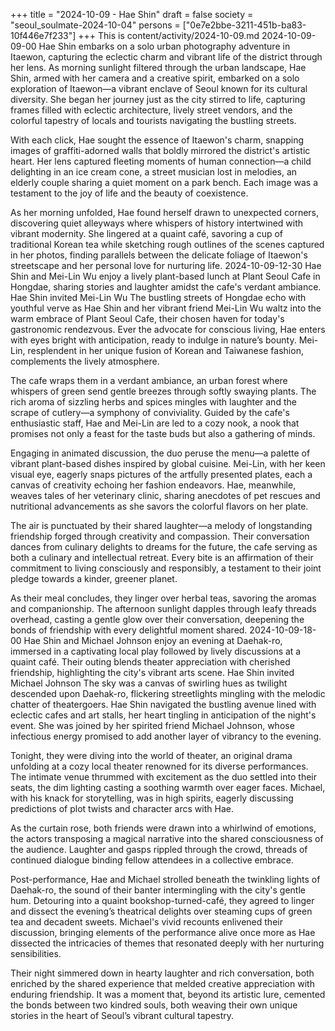 +++
title = "2024-10-09 - Hae Shin"
draft = false
society = "seoul_soulmate-2024-10-04"
persons = ["0e7e2bbe-3211-451b-ba83-10f446e7f233"]
+++
This is content/activity/2024-10-09.md
2024-10-09-09-00
Hae Shin embarks on a solo urban photography adventure in Itaewon, capturing the eclectic charm and vibrant life of the district through her lens.
As morning sunlight filtered through the urban landscape, Hae Shin, armed with her camera and a creative spirit, embarked on a solo exploration of Itaewon—a vibrant enclave of Seoul known for its cultural diversity. She began her journey just as the city stirred to life, capturing frames filled with eclectic architecture, lively street vendors, and the colorful tapestry of locals and tourists navigating the bustling streets. 

With each click, Hae sought the essence of Itaewon's charm, snapping images of graffiti-adorned walls that boldly mirrored the district's artistic heart. Her lens captured fleeting moments of human connection—a child delighting in an ice cream cone, a street musician lost in melodies, an elderly couple sharing a quiet moment on a park bench. Each image was a testament to the joy of life and the beauty of coexistence. 

As her morning unfolded, Hae found herself drawn to unexpected corners, discovering quiet alleyways where whispers of history intertwined with vibrant modernity. She lingered at a quaint café, savoring a cup of traditional Korean tea while sketching rough outlines of the scenes captured in her photos, finding parallels between the delicate foliage of Itaewon's streetscape and her personal love for nurturing life.
2024-10-09-12-30
Hae Shin and Mei-Lin Wu enjoy a lively plant-based lunch at Plant Seoul Cafe in Hongdae, sharing stories and laughter amidst the cafe's verdant ambiance.
Hae Shin invited Mei-Lin Wu
The bustling streets of Hongdae echo with youthful verve as Hae Shin and her vibrant friend Mei-Lin Wu waltz into the warm embrace of Plant Seoul Cafe, their chosen haven for today's gastronomic rendezvous. Ever the advocate for conscious living, Hae enters with eyes bright with anticipation, ready to indulge in nature’s bounty. Mei-Lin, resplendent in her unique fusion of Korean and Taiwanese fashion, complements the lively atmosphere.

The cafe wraps them in a verdant ambiance, an urban forest where whispers of green send gentle breezes through softly swaying plants. The rich aroma of sizzling herbs and spices mingles with laughter and the scrape of cutlery—a symphony of conviviality. Guided by the cafe's enthusiastic staff, Hae and Mei-Lin are led to a cozy nook, a nook that promises not only a feast for the taste buds but also a gathering of minds.

Engaging in animated discussion, the duo peruse the menu—a palette of vibrant plant-based dishes inspired by global cuisine. Mei-Lin, with her keen visual eye, eagerly snaps pictures of the artfully presented plates, each a canvas of creativity echoing her fashion endeavors. Hae, meanwhile, weaves tales of her veterinary clinic, sharing anecdotes of pet rescues and nutritional advancements as she savors the colorful flavors on her plate. 

The air is punctuated by their shared laughter—a melody of longstanding friendship forged through creativity and compassion. Their conversation dances from culinary delights to dreams for the future, the cafe serving as both a culinary and intellectual retreat. Every bite is an affirmation of their commitment to living consciously and responsibly, a testament to their joint pledge towards a kinder, greener planet.

As their meal concludes, they linger over herbal teas, savoring the aromas and companionship. The afternoon sunlight dapples through leafy threads overhead, casting a gentle glow over their conversation, deepening the bonds of friendship with every delightful moment shared.
2024-10-09-18-00
Hae Shin and Michael Johnson enjoy an evening at Daehak-ro, immersed in a captivating local play followed by lively discussions at a quaint café. Their outing blends theater appreciation with cherished friendship, highlighting the city's vibrant arts scene.
Hae Shin invited Michael Johnson
The sky was a canvas of swirling hues as twilight descended upon Daehak-ro, flickering streetlights mingling with the melodic chatter of theatergoers. Hae Shin navigated the bustling avenue lined with eclectic cafes and art stalls, her heart tingling in anticipation of the night's event. She was joined by her spirited friend Michael Johnson, whose infectious energy promised to add another layer of vibrancy to the evening.

Tonight, they were diving into the world of theater, an original drama unfolding at a cozy local theater renowned for its diverse performances. The intimate venue thrummed with excitement as the duo settled into their seats, the dim lighting casting a soothing warmth over eager faces. Michael, with his knack for storytelling, was in high spirits, eagerly discussing predictions of plot twists and character arcs with Hae.

As the curtain rose, both friends were drawn into a whirlwind of emotions, the actors transposing a magical narrative into the shared consciousness of the audience. Laughter and gasps rippled through the crowd, threads of continued dialogue binding fellow attendees in a collective embrace.

Post-performance, Hae and Michael strolled beneath the twinkling lights of Daehak-ro, the sound of their banter intermingling with the city's gentle hum. Detouring into a quaint bookshop-turned-café, they agreed to linger and dissect the evening’s theatrical delights over steaming cups of green tea and decadent sweets. Michael's vivid recounts enlivened their discussion, bringing elements of the performance alive once more as Hae dissected the intricacies of themes that resonated deeply with her nurturing sensibilities.

Their night simmered down in hearty laughter and rich conversation, both enriched by the shared experience that melded creative appreciation with enduring friendship. It was a moment that, beyond its artistic lure, cemented the bonds between two kindred souls, both weaving their own unique stories in the heart of Seoul’s vibrant cultural tapestry.
